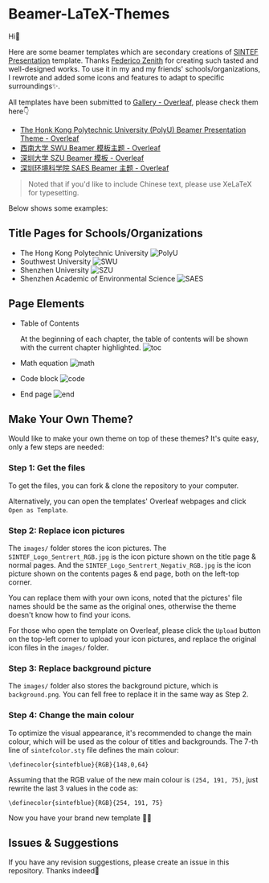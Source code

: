 # Beamer-LaTeX-Themes

Hi👋

Here are some beamer templates which are secondary creations of [SINTEF Presentation](https://www.overleaf.com/latex/templates/sintef-presentation/jhbhdffczpnx) template. Thanks [Federico Zenith](federico.zenith@sintef.no) for creating such tasted and well-designed works. To use it in my and my friends' schools/organizations, I rewrote and added some icons and features to adapt to specific surroundings✨. 

All templates have been submitted to [Gallery - Overleaf](https://cs.overleaf.com/gallery), please check them here👇

- [The Honk Kong Polytechnic University (PolyU) Beamer Presentation Theme - Overleaf](https://www.overleaf.com/latex/templates/the-honk-kong-polytechnic-university-polyu-beamer-presentation-theme/vywngqprjwrq)
- [西南大学 SWU Beamer 模板主题 - Overleaf](https://www.overleaf.com/latex/templates/xi-nan-da-xue-swu-beamer-mo-ban-zhu-ti/bgprxfbyhqsb)
- [深圳大学 SZU Beamer 模板 - Overleaf](https://www.overleaf.com/latex/templates/shen-zhen-da-xue-szu-beamer-mo-ban/bjwzmkpsgygf)
- [深圳环境科学院 SAES Beamer 主题 - Overleaf](https://www.overleaf.com/latex/templates/shen-zhen-huan-jing-ke-xue-yuan-saes-beamer-zhu-ti/gqfgpdwcrcpt)

> Noted that if you'd like to include Chinese text, please use XeLaTeX for typesetting.

Below shows some examples:

## Title Pages for Schools/Organizations
- The Hong Kong Polytechnic University
![PolyU](https://github.com/Qilong-Kirov-LIU/Beamer-LaTeX-Themes/blob/main/gallery/PolyU.png)
- Southwest University
![SWU](https://github.com/Qilong-Kirov-LIU/Beamer-LaTeX-Themes/blob/main/gallery/SWU.png)
- Shenzhen University
![SZU](https://github.com/Qilong-Kirov-LIU/Beamer-LaTeX-Themes/blob/main/gallery/SZU.png)
- Shenzhen Academic of Environmental Science
![SAES](https://github.com/Qilong-Kirov-LIU/Beamer-LaTeX-Themes/blob/main/gallery/SAES.png)

## Page Elements

- Table of Contents

  At the beginning of each chapter, the table of contents will be shown with the current chapter highlighted.
![toc](https://github.com/Qilong-Kirov-LIU/Beamer-LaTeX-Themes/blob/main/gallery/table%20of%20contents.png)
- Math equation
![math](https://github.com/Qilong-Kirov-LIU/Beamer-LaTeX-Themes/blob/main/gallery/math.png)
- Code block
![code](https://github.com/Qilong-Kirov-LIU/Beamer-LaTeX-Themes/blob/main/gallery/code.png)
- End page
![end](https://github.com/Qilong-Kirov-LIU/Beamer-LaTeX-Themes/blob/main/gallery/end.png)

## Make Your Own Theme?

Would like to make your own theme on top of these themes? It's quite easy, only a few steps are needed:

### Step 1: Get the files
  
To get the files, you can fork & clone the repository to your computer.

Alternatively, you can open the templates' Overleaf webpages and click `Open as Template`.
  
### Step 2: Replace icon pictures
  
The `images/` folder stores the icon pictures. The `SINTEF_Logo_Sentrert_RGB.jpg` is the icon picture shown on the title page & normal pages. And the `SINTEF_Logo_Sentrert_Negativ_RGB.jpg` is the icon picture shown on the contents pages & end page, both on the left-top corner.

You can replace them with your own icons, noted that the pictures' file names should be the same as the original ones, otherwise the theme doesn't know how to find your icons.

For those who open the template on Overleaf, please click the `Upload` button on the top-left corner to upload your icon pictures, and replace the original icon files in the `images/` folder.

### Step 3: Replace background picture
  
The `images/` folder also stores the background picture, which is `background.png`. You can fell free to replace it in the same way as Step 2.
  
### Step 4: Change the main colour

To optimize the visual appearance, it's recommended to change the main colour, which will be used as the colour of titles and backgrounds. The 7-th line of `sintefcolor.sty` file defines the main colour:
```
\definecolor{sintefblue}{RGB}{148,0,64}
```
Assuming that the RGB value of the new main colour is `(254, 191, 75)`, just rewrite the last 3 values in the code as:
```
\definecolor{sintefblue}{RGB}{254, 191, 75}
```
Now you have your brand new template 👏🎉

## Issues & Suggestions

If you have any revision suggestions, please create an issue in this repository. Thanks indeed🤝
